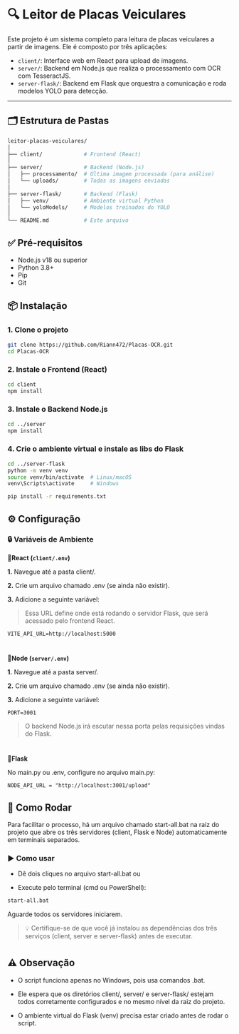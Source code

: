 # 🔍 Leitor de Placas Veiculares

Este projeto é um sistema completo para leitura de placas veiculares a partir de imagens. Ele é composto por três aplicações:

- `client/`: Interface web em React para upload de imagens.
- `server/`: Backend em Node.js que realiza o processamento com OCR com TesseractJS.
- `server-flask/`: Backend em Flask que orquestra a comunicação e roda modelos YOLO para detecção.

---

## 🗂 Estrutura de Pastas

```bash
leitor-placas-veiculares/
│
├── client/             # Frontend (React)
│
├── server/             # Backend (Node.js)
│   ├── processamento/  # Última imagem processada (para análise)
│   └── uploads/        # Todas as imagens enviadas
│
├── server-flask/       # Backend (Flask)
│   ├── venv/           # Ambiente virtual Python
│   └── yoloModels/     # Modelos treinados do YOLO
│
└── README.md           # Este arquivo
```

## ✅ Pré-requisitos
- Node.js v18 ou superior
- Python 3.8+
- Pip
- Git

## 📦 Instalação
### 1. Clone o projeto
```bash
git clone https://github.com/Riann472/Placas-OCR.git
cd Placas-OCR
``` 
### 2. Instale o Frontend (React)
```bash
cd client
npm install
``` 
### 3. Instale o Backend Node.js
```bash
cd ../server
npm install
``` 
### 4. Crie o ambiente virtual e instale as libs do Flask
```bash
cd ../server-flask
python -m venv venv
source venv/bin/activate  # Linux/macOS
venv\Scripts\activate     # Windows

pip install -r requirements.txt
``` 

## ⚙️ Configuração
### 🔒 Variáveis de Ambiente
**📁React (`client/.env`)**

**1.** Navegue até a pasta client/.

**2.** Crie um arquivo chamado .env (se ainda não existir).

**3.** Adicione a seguinte variável:
> Essa URL define onde está rodando o servidor Flask, que será acessado pelo frontend React.

```env
VITE_API_URL=http://localhost:5000
```
#
**📁Node (`server/.env`)**

**1.** Navegue até a pasta server/.

**2.** Crie um arquivo chamado .env (se ainda não existir).

**3.** Adicione a seguinte variável:
```env
PORT=3001
```
> O backend Node.js irá escutar nessa porta pelas requisições vindas do Flask.
#
**📁Flask**

No main.py ou .env, configure no arquivo main.py:
```env
NODE_API_URL = "http://localhost:3001/upload"
```

## 🚀 Como Rodar
Para facilitar o processo, há um arquivo chamado start-all.bat na raiz do projeto que abre os três servidores (client, Flask e Node) automaticamente em terminais separados.

### ▶️ Como usar
- Dê dois cliques no arquivo start-all.bat
ou

- Execute pelo terminal (cmd ou PowerShell):
```bash
start-all.bat
```
Aguarde todos os servidores iniciarem.
> 💡 Certifique-se de que você já instalou as dependências dos três serviços (client, server e server-flask) antes de executar.
#
## ⚠️ Observação
- O script funciona apenas no Windows, pois usa comandos .bat.

- Ele espera que os diretórios client/, server/ e server-flask/ estejam todos corretamente configurados e no mesmo nível da raiz do projeto.

- O ambiente virtual do Flask (venv) precisa estar criado antes de rodar o script.
